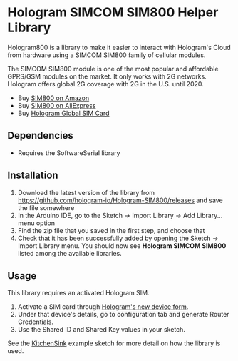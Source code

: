 # Hologram SIMCOM SIM800 Helper Library

Hologram800 is a library to make it easier to interact with Hologram's Cloud from hardware using a SIMCOM SIM800 family of cellular modules.

The SIMCOM SIM800 module is one of the most popular and affordable GPRS/GSM modules on the market. It only works with 2G networks. Hologram offers global 2G coverage with 2G in the U.S. until 2020.

- Buy [SIM800 on Amazon](https://www.amazon.com/s/ref=nb_sb_noss/157-0659706-0121026?url=search-alias%3Daps&field-keywords=SIM800L+gprs+board)
- Buy [SIM800 on AliExpress](https://www.aliexpress.com/wholesale?catId=0&SearchText=SIM800L+gprs+board)
- Buy [Hologram Global SIM Card](https://hologram.io/store/)

## Dependencies

- Requires the SoftwareSerial library

## Installation

1. Download the latest version of the library from https://github.com/hologram-io/Hologram-SIM800/releases and save the file somewhere
2. In the Arduino IDE, go to the Sketch -> Import Library -> Add Library... menu option
3. Find the zip file that you saved in the first step, and choose that
4. Check that it has been successfully added by opening the Sketch -> Import Library menu.  You should now see **Hologram SIMCOM SIM800** listed among the available libraries.

## Usage

This library requires an activated Hologram SIM.

1. Activate a SIM card through [Hologram's new device form](https://dashboard.hologram.io/activate).
2. Under that device's details, go to configuration tab and generate Router Credentials.
3. Use the Shared ID and Shared Key values in your sketch.

See the [KitchenSink](https://github.com/hologram-io/hologram-SIM800/blob/master/examples/KitchenSink/KitchenSink.ino) example sketch for more detail on how the library is used.
